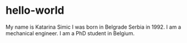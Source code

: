 # hello-world

My name is Katarina Simic
I was born in Belgrade Serbia in 1992.
I am a mechanical engineer. I am a PhD student in Belgium.
